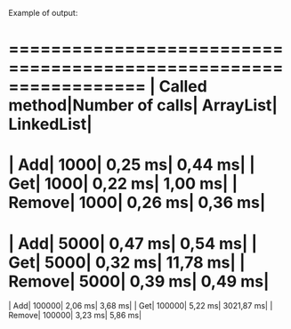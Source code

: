 Example of output:

=================================================================
|  Called method|Number of calls|      ArrayList|     LinkedList|
=================================================================
|            Add|           1000|        0,25 ms|        0,44 ms|
|            Get|           1000|        0,22 ms|        1,00 ms|
|         Remove|           1000|        0,26 ms|        0,36 ms|
=================================================================
|            Add|           5000|        0,47 ms|        0,54 ms|
|            Get|           5000|        0,32 ms|       11,78 ms|
|         Remove|           5000|        0,39 ms|        0,49 ms|
=================================================================
|            Add|         100000|        2,06 ms|        3,68 ms|
|            Get|         100000|        5,22 ms|     3021,87 ms|
|         Remove|         100000|        3,23 ms|        5,86 ms|